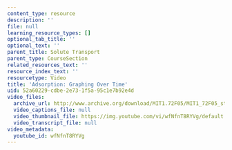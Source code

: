 ```yaml
---
content_type: resource
description: ''
file: null
learning_resource_types: []
optional_tab_title: ''
optional_text: ''
parent_title: Solute Transport
parent_type: CourseSection
related_resources_text: ''
resource_index_text: ''
resourcetype: Video
title: 'Adsorption: Graphing Over Time'
uid: 52a60229-cdbe-2e73-1f5a-95c1e7b92e4d
video_files:
  archive_url: http://www.archive.org/download/MIT1.72F05/MIT1_72F05_st_graph_220k.mp4
  video_captions_file: null
  video_thumbnail_file: https://img.youtube.com/vi/wfNfnT8RYVg/default.jpg
  video_transcript_file: null
video_metadata:
  youtube_id: wfNfnT8RYVg
---
```


